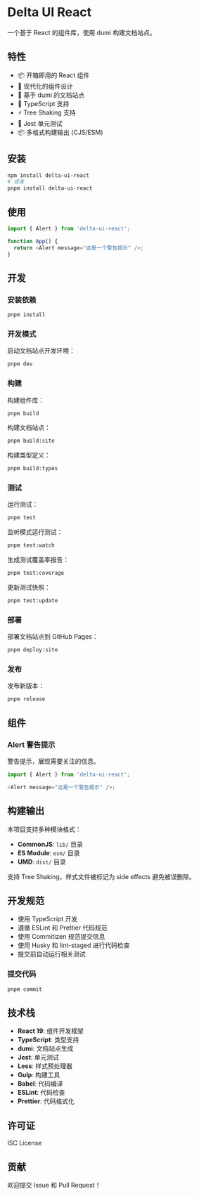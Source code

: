 # Delta UI React

一个基于 React 的组件库，使用 dumi 构建文档站点。

## 特性

- 📦 开箱即用的 React 组件
- 🎨 现代化的组件设计
- 📝 基于 dumi 的文档站点
- 🔧 TypeScript 支持
- ⚡ Tree Shaking 支持
- 🧪 Jest 单元测试
- 📦 多格式构建输出 (CJS/ESM)

## 安装

```bash
npm install delta-ui-react
# 或者
pnpm install delta-ui-react
```

## 使用

```typescript
import { Alert } from 'delta-ui-react';

function App() {
  return <Alert message="这是一个警告提示" />;
}
```

## 开发

### 安装依赖

```bash
pnpm install
```

### 开发模式

启动文档站点开发环境：

```bash
pnpm dev
```

### 构建

构建组件库：

```bash
pnpm build
```

构建文档站点：

```bash
pnpm build:site
```

构建类型定义：

```bash
pnpm build:types
```

### 测试

运行测试：

```bash
pnpm test
```

监听模式运行测试：

```bash
pnpm test:watch
```

生成测试覆盖率报告：

```bash
pnpm test:coverage
```

更新测试快照：

```bash
pnpm test:update
```

### 部署

部署文档站点到 GitHub Pages：

```bash
pnpm deploy:site
```

### 发布

发布新版本：

```bash
pnpm release
```

## 组件

### Alert 警告提示

警告提示，展现需要关注的信息。

```typescript
import { Alert } from 'delta-ui-react';

<Alert message="这是一个警告提示" />;
```

## 构建输出

本项目支持多种模块格式：

- **CommonJS**: `lib/` 目录
- **ES Module**: `esm/` 目录
- **UMD**: `dist/` 目录

支持 Tree Shaking，样式文件被标记为 side effects 避免被误删除。

## 开发规范

- 使用 TypeScript 开发
- 遵循 ESLint 和 Prettier 代码规范
- 使用 Commitizen 规范提交信息
- 使用 Husky 和 lint-staged 进行代码检查
- 提交前自动运行相关测试

### 提交代码

```bash
pnpm commit
```

## 技术栈

- **React 19**: 组件开发框架
- **TypeScript**: 类型支持
- **dumi**: 文档站点生成
- **Jest**: 单元测试
- **Less**: 样式预处理器
- **Gulp**: 构建工具
- **Babel**: 代码编译
- **ESLint**: 代码检查
- **Prettier**: 代码格式化

## 许可证

ISC License

## 贡献

欢迎提交 Issue 和 Pull Request！

